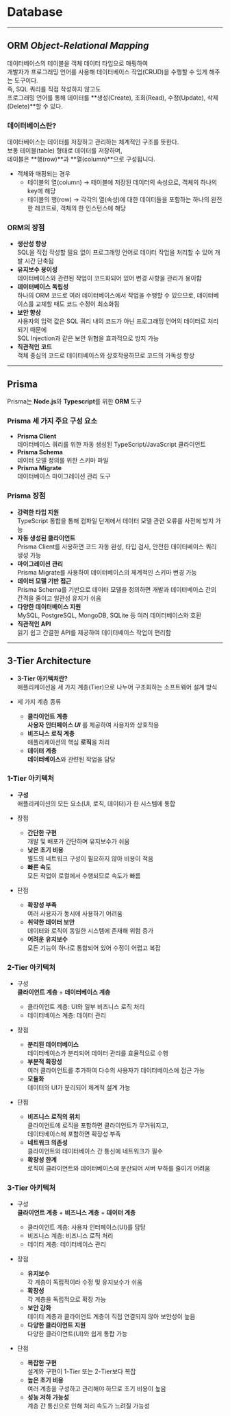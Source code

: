 # **Database**

---

## **ORM** _**O**bject-**R**elational **M**apping_

데이터베이스의 테이블을 객체 데이터 타입으로 매핑하여  
개발자가 프로그래밍 언어를 사용해 데이터베이스 작업(CRUD)을 수행할 수 있게 해주는 도구이다.  
즉, SQL 쿼리를 직접 작성하지 않고도  
프로그래밍 언어를 통해 데이터를 **생성(Create), 조회(Read), 수정(Update), 삭제(Delete)**할 수 있다.

### 데이터베이스란?

데이터베이스는 데이터를 저장하고 관리하는 체계적인 구조를 뜻한다.  
보통 테이블(table) 형태로 데이터를 저장하며,  
테이블은 **행(row)**과 **열(column)**으로 구성됩니다.

- 객체와 매핑되는 경우
  - 테이블의 열(column) → 테이블에 저장된 데이터의 속성으로, 객체의 하나의 key에 해당
  - 테이블의 행(row) → 각각의 열(속성)에 대한 데이터들을 포함하는 하나의 완전한 레코드로, 객체의 한 인스턴스에 해당

### ORM의 장점

- **생산성 향상**  
  SQL을 직접 작성할 필요 없이 프로그래밍 언어로 데이터 작업을 처리할 수 있어 개발 시간 단축됨
- **유지보수 용이성**  
  데이터베이스와 관련된 작업이 코드화되어 있어 변경 사항을 관리가 용이함
- **데이터베이스 독립성**  
  하나의 ORM 코드로 여러 데이터베이스에서 작업을 수행할 수 있으므로, 데이터베이스를 교체할 때도 코드 수정이 최소화됨
- **보안 향상**  
  사용자의 입력 값은 SQL 쿼리 내의 코드가 아닌 프로그래밍 언어의 데이터로 처리되기 때문에  
  SQL Injection과 같은 보안 위협을 효과적으로 방지 가능
- **직관적인 코드**  
  객체 중심의 코드로 데이터베이스와 상호작용하므로 코드의 가독성 향상

---

## **Prisma**

Prisma는 **Node.js**와 **Typescript**를 위한 **ORM** 도구

### Prisma 세 가지 주요 구성 요소

- **Prisma Client**  
  데이터베이스 쿼리를 위한 자동 생성된 TypeScript/JavaScript 클라이언트
- **Prisma Schema**  
  데이터 모델 정의를 위한 스키마 파일
- **Prisma Migrate**  
  데이터베이스 마이그레이션 관리 도구

### Prisma 장점

- **강력한 타입 지원**  
  TypeScript 통합을 통해 컴파일 단계에서 데이터 모델 관련 오류를 사전에 방지 가능
- **자동 생성된 클라이언트**  
  Prisma Client를 사용하면 코드 자동 완성, 타입 검사, 안전한 데이터베이스 쿼리 생성 가능
- **마이그레이션 관리**  
  Prisma Migrate를 사용하여 데이터베이스의 체계적인 스키마 변경 가능
- **데이터 모델 기반 접근**  
  Prisma Schema를 기반으로 데이터 모델을 정의하면 개발과 데이터베이스 간의 간격을 줄이고 일관성 유지가 쉬움
- **다양한 데이터베이스 지원**  
  MySQL, PostgreSQL, MongoDB, SQLite 등 여러 데이터베이스와 호환
- **직관적인 API**  
  읽기 쉽고 간결한 API를 제공하여 데이터베이스 작업이 편리함

---

## **3-Tier Architecture**

- **3-Tier 아키텍처란?**  
  애플리케이션을 세 가지 계층(Tier)으로 나누어 구조화하는 소프트웨어 설계 방식

- 세 가지 계층 종류
  - **클라이언트 계층**  
    **사용자 인터페이스 _UI_** 를 제공하여 사용자와 상호작용
  - **비즈니스 로직 계층**  
    애플리케이션의 핵심 **로직**을 처리
  - **데이터 계층**  
    **데이터베이스**와 관련된 작업을 담당

### **1-Tier 아키텍처**

- **구성**  
  애플리케이션의 모든 요소(UI, 로직, 데이터)가 한 시스템에 통합

- 장점
  - **간단한 구현**  
    개발 및 배포가 간단하며 유지보수가 쉬움
  - **낮은 초기 비용**  
    별도의 네트워크 구성이 필요하지 않아 비용이 적음
  - **빠른 속도**  
    모든 작업이 로컬에서 수행되므로 속도가 빠름
- 단점
  - **확장성 부족**  
    여러 사용자가 동시에 사용하기 어려움
  - **취약한 데이터 보안**  
    데이터와 로직이 동일한 시스템에 존재해 위험 증가
  - **어려운 유지보수**  
    모든 기능이 하나로 통합되어 있어 수정이 어렵고 복잡

### **2-Tier 아키텍처**

- 구성  
  **클라이언트 계층** + **데이터베이스 계층**

  - 클라이언트 계층: UI와 일부 비즈니스 로직 처리
  - 데이터베이스 계층: 데이터 관리

- 장점

  - **분리된 데이터베이스**  
    데이터베이스가 분리되어 데이터 관리를 효율적으로 수행
  - **부분적 확장성**  
    여러 클라이언트를 추가하여 다수의 사용자가 데이터베이스에 접근 가능
  - **모듈화**  
    데이터와 UI가 분리되어 체계적 설계 가능

- 단점
  - **비즈니스 로직의 위치**  
    클라이언트에 로직을 포함하면 클라이언트가 무거워지고,  
    데이터베이스에 포함하면 확장성 부족
  - **네트워크 의존성**  
    클라이언트와 데이터베이스 간 통신에 네트워크가 필수
  - **확장성 한계**  
    로직이 클라이언트와 데이터베이스에 분산되어 서버 부하를 줄이기 어려움

### **3-Tier 아키텍처**

- 구성  
  **클라이언트 계층** + **비즈니스 계층** + **데이터 계층**

  - 클라이언트 계층: 사용자 인터페이스(UI)를 담당
  - 비즈니스 계층: 비즈니스 로직 처리
  - 데이터 계층: 데이터베이스 관리

- 장점

  - **유지보수**  
    각 계층이 독립적이라 수정 및 유지보수가 쉬움
  - **확장성**  
    각 계층을 독립적으로 확장 가능
  - **보안 강화**  
    데이터 계층과 클라이언트 계층이 직접 연결되지 않아 보안성이 높음
  - **다양한 클라이언트 지원**  
    다양한 클라이언트(UI)와 쉽게 통합 가능

- 단점
  - **복잡한 구현**  
    설계와 구현이 1-Tier 또는 2-Tier보다 복잡
  - **높은 초기 비용**  
    여러 계층을 구성하고 관리해야 하므로 초기 비용이 높음
  - **성능 저하 가능성**  
    계층 간 통신으로 인해 처리 속도가 느려질 가능성
